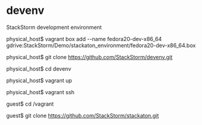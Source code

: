 devenv
======

StackStorm development environment

physical_host$ vagrant box add --name fedora20-dev-x86_64 gdrive:StackStorm/Demo/stackaton_environment/fedora20-dev-x86_64.box


physical_host$ git clone https://github.com/StackStorm/devenv.git


physical_host$ cd devenv


physical_host$ vagrant up


physical_host$ vagrant ssh


guest$ cd /vagrant


guest$ git clone https://github.com/StackStorm/stackaton.git
